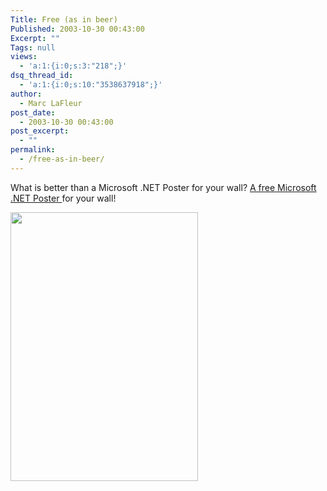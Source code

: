 ```yaml
---
Title: Free (as in beer)
Published: 2003-10-30 00:43:00
Excerpt: ""
Tags: null
views:
  - 'a:1:{i:0;s:3:"218";}'
dsq_thread_id:
  - 'a:1:{i:0;s:10:"3538637918";}'
author:
  - Marc LaFleur
post_date:
  - 2003-10-30 00:43:00
post_excerpt:
  - ""
permalink:
  - /free-as-in-beer/
---
```

<p>What is better than a Microsoft .NET Poster for your wall? <a href="http://www.gr.com/new/dotnetposterreg.asp">A free Microsoft .NET Poster </a>for your wall!</p>
<p><img height=430 src="http://www.gr.com/images/netposter.gif" width=300 border=0/></p>